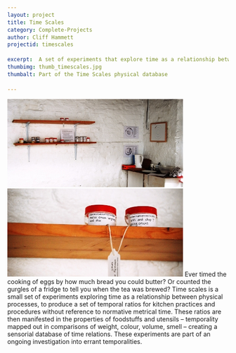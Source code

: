 ```yaml
---
layout: project
title: Time Scales
category: Complete-Projects
author: Cliff Hammett
projectid: timescales

excerpt:  A set of experiments that explore time as a relationship between physical processes. 
thumbimg: thumb_timescales.jpg
thumbalt: Part of the Time Scales physical database

---
```

![Timescales kitchen](/resources/img/project_timescales1.jpg)
![A temporal relation expressed through smell](/resources/img/project_timescales2.jpg)
Ever timed the cooking of eggs by how much bread you could butter? Or counted the gurgles of a fridge to tell you when the tea was brewed? Time scales is a small set of experiments exploring time as a relationship between physical processes, to produce a set of temporal ratios for kitchen practices and procedures without reference to normative metrical time. These ratios are then manifested in the properties of foodstuffs and utensils – temporality mapped out in comparisons of weight, colour, volume, smell – creating a sensorial database of time relations. These experiments are part of an ongoing investigation into errant temporalities.
